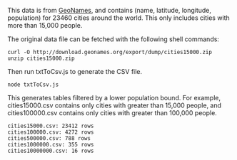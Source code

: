 This data is from [GeoNames](http://www.geonames.org/export/), and contains (name, latitude, longitude, population) for 23460 cities around the world. This only includes cities with more than 15,000 people.

The original data file can be fetched with the following shell commands:

```
curl -O http://download.geonames.org/export/dump/cities15000.zip
unzip cities15000.zip
```

Then run txtToCsv.js to generate the CSV file.

```
node txtToCsv.js
```

This generates tables filtered by a lower population bound. For example, cities15000.csv contains only cities with greater than 15,000 people, and cities100000.csv contains only cities with greater than 100,000 people.

```
cities15000.csv: 23412 rows
cities100000.csv: 4272 rows
cities500000.csv: 788 rows
cities1000000.csv: 355 rows
cities10000000.csv: 16 rows
```

